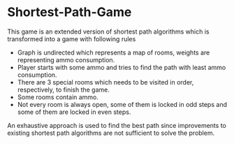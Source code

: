 # Shortest-Path-Game
This game is an extended version of shortest path algorithms which is transformed into a game with following rules

* Graph is undirected which represents a map of rooms, weights are representing ammo consumption.
* Player starts with some ammo and tries to find the path with least ammo consumption.
* There are 3 special rooms which needs to be visited in order, respectively, to finish the game.
* Some rooms contain ammo.
* Not every room is always open, some of them is locked in odd steps and some of them are locked in even steps.

An exhaustive approach is used to find the best path since improvements to existing shortest path algorithms are not sufficient to solve the problem.
